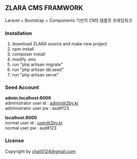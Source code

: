 ## ZLARA CMS FRAMWORK
Laravel + Bootstrap + Components 기반의 CMS 템플릿 프레임워크

### Installation
1. download ZLARA source and make new project
2. npm install 
3. composer install
4. modify .env
5. run "php artisan migrate"
6. run "php artisan db:seed"
7. run "php artisan serve"

### Seed Account
**admin.localhost:8000**  
administrator user id : admin@2by.kr  
administrator user pw : asd#123

**localhost:8000**  
normal user id : user@2by.kr  
normal user pw : asd#123

### License
Copyright by chali5124@gmail.com